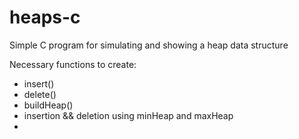 # heaps-c
Simple C program for simulating and showing a heap data structure

Necessary functions to create:
- insert()
- delete()
- buildHeap()
- insertion && deletion using minHeap and maxHeap
- 
